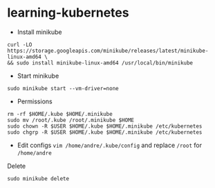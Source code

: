 # learning-kubernetes

- Install minikube
```shell
curl -LO https://storage.googleapis.com/minikube/releases/latest/minikube-linux-amd64 \
&& sudo install minikube-linux-amd64 /usr/local/bin/minikube
```

- Start minikube
```shell
sudo minikube start --vm-driver=none
```

- Permissions
```shell
rm -rf $HOME/.kube $HOME/.minikube
sudo mv /root/.kube /root/.minikube $HOME
sudo chown -R $USER $HOME/.kube $HOME/.minikube /etc/kubernetes
sudo chgrp -R $USER $HOME/.kube $HOME/.minikube /etc/kubernetes
```

- Edit configs `vim /home/andre/.kube/config` and replace `/root` for `/home/andre`

Delete
```shell
sudo minikube delete
```
